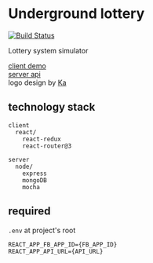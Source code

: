 # Underground lottery
[![Build Status](https://travis-ci.org/warizz/w-underground-lottery.svg?branch=master)](https://travis-ci.org/warizz/w-underground-lottery)

Lottery system simulator

[client demo](https://w-underground-lottery.herokuapp.com)  
[server api](https://github.com/warizz/w-underground-lottery-api)  
logo design by [Ka](hnudka@gmail.com)

## technology stack
```
client
  react/
    react-redux
    react-router@3

server
  node/
    express
    mongoDB
    mocha
```

## required

```.env``` at project's root

```
REACT_APP_FB_APP_ID={FB_APP_ID}
REACT_APP_API_URL={API_URL}
```
